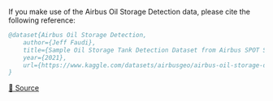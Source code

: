If you make use of the Airbus Oil Storage Detection data, please cite the following reference:

``` bibtex 
@dataset{Airbus Oil Storage Detection,
	author={Jeff Faudi},
	title={Sample Oil Storage Tank Detection Dataset from Airbus SPOT Satellite Imagery},
	year={2021},
	url={https://www.kaggle.com/datasets/airbusgeo/airbus-oil-storage-detection-dataset}
}
```

[🔗 Source](https://www.kaggle.com/datasets/airbusgeo/airbus-oil-storage-detection-dataset)